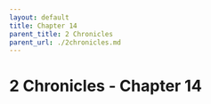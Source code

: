 ```yaml
---
layout: default
title: Chapter 14
parent_title: 2 Chronicles
parent_url: ./2chronicles.md
---
```


# 2 Chronicles - Chapter 14
